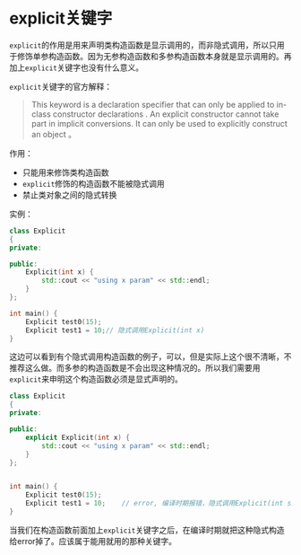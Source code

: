 # explicit关键字

`explicit`的作用是用来声明类构造函数是显示调用的，而非隐式调用，所以只用于修饰单参构造函数。因为无参构造函数和多参构造函数本身就是显示调用的。再加上`explicit`关键字也没有什么意义。



`explicit`关键字的官方解释：

> This keyword is a declaration specifier that can only be applied to in-class constructor declarations . An explicit constructor cannot take part in implicit conversions. It can only be used to explicitly construct an object 。



作用：

- 只能用来修饰类构造函数
- `explicit`修饰的构造函数不能被隐式调用
- 禁止类对象之间的隐式转换



实例：

```c++
class Explicit
{
private:

public:
    Explicit(int x) {
    	std::cout << "using x param" << std::endl;
	}
};

int main() {
    Explicit test0(15);
    Explicit test1 = 10;// 隐式调用Explicit(int x)
}
```

这边可以看到有个隐式调用构造函数的例子，可以，但是实际上这个很不清晰，不推荐这么做。而多参的构造函数是不会出现这种情况的。所以我们需要用`explicit`来申明这个构造函数必须是显式声明的。

```c++
class Explicit
{
private:

public:
    explicit Explicit(int x) {
    	std::cout << "using x param" << std::endl;
	}
};


int main() {
    Explicit test0(15);
    Explicit test1 = 10;	// error, 编译时期报错，隐式调用Explicit(int size)
}
```

当我们在构造函数前面加上`explicit`关键字之后，在编译时期就把这种隐式构造给error掉了。应该属于能用就用的那种关键字。